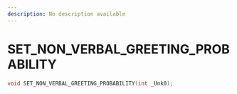 ```yaml
---
description: No description available 
---
```


# SET_NON_VERBAL_GREETING_PROBABILITY

```cpp
void SET_NON_VERBAL_GREETING_PROBABILITY(int _Unk0);
```